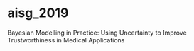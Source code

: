# aisg_2019
Bayesian Modelling in Practice: Using Uncertainty to Improve Trustworthiness in Medical Applications
